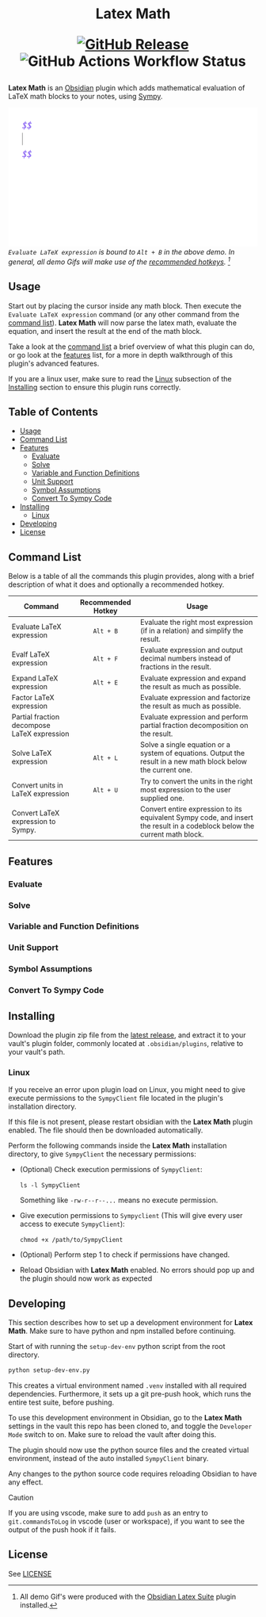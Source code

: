 <div align="center">
  
  <h1 align="center">
  Latex Math

  <a>[![GitHub Release](https://img.shields.io/github/v/release/zarstensen/obsidian-latex-math?style=flat-square&color=blue)](https://github.com/zarstensen/obsidian-latex-math/releases/latest) ![GitHub Actions Workflow Status](https://img.shields.io/github/actions/workflow/status/zarstensen/obsidian-latex-math/push.yml?style=flat-square&label=tests)
  </a>

  </h1>

</div>

**Latex Math** is an [Obsidian](https://obsidian.md/) plugin which adds mathematical evaluation of LaTeX math blocks to your notes, using [Sympy](https://www.sympy.org).

![demo](readme-assets/LatexMathDemo.gif)
*`Evaluate LaTeX expression` is bound to  `Alt + B` in the above demo. 
In general, all demo Gifs will make use of the [recommended hotkeys](#command-list). [^demo-gif-plugins]*
[^demo-gif-plugins]: All demo Gif's were produced with the [Obsidian Latex Suite](https://github.com/artisticat1/obsidian-latex-suite) plugin installed.

## Usage
Start out by placing the cursor inside any math block. Then execute the `Evaluate LaTeX expression` command (or any other command from the [command list](#command-list)). **Latex Math** will now parse the latex math, evaluate the equation, and insert the result at the end of the math block.

Take a look at the [command list](#command-list) a brief overview of what this plugin can do, or go look at the [features](#features) list, for a more in depth walkthrough of this plugin's advanced features.

If you are a linux user, make sure to read the [Linux](#linux) subsection of the [Installing](#installing) section to ensure this plugin runs correctly.

<!-- omit in toc -->
## Table of Contents

- [Usage](#usage)
- [Command List](#command-list)
- [Features](#features)
  - [Evaluate](#evaluate)
  - [Solve](#solve)
  - [Variable and Function Definitions](#variable-and-function-definitions)
  - [Unit Support](#unit-support)
  - [Symbol Assumptions](#symbol-assumptions)
  - [Convert To Sympy Code](#convert-to-sympy-code)
- [Installing](#installing)
  - [Linux](#linux)
- [Developing](#developing)
- [License](#license)

## Command List

Below is a table of all the commands this plugin provides, along with a brief description of what it does and optionally a recommended hotkey.

| Command                                     | Recommended Hotkey | Usage                                                                                                                      |
| ------------------------------------------- | :----------------: | -------------------------------------------------------------------------------------------------------------------------- |
| Evaluate LaTeX expression                   |     `Alt + B`      | Evaluate the right most expression (if in a relation) and simplify the result.                                             |
| Evalf LaTeX expression                      |     `Alt + F`      | Evaluate expression and output decimal numbers instead of fractions in the result.                                         |
| Expand LaTeX expression                     |     `Alt + E`      | Evaluate expression and expand the result as much as possible.                                                             |
| Factor LaTeX expression                     |                    | Evaluate expression and factorize the result as much as possible.                                                          |
| Partial fraction decompose LaTeX expression |                    | Evaluate expression and perform partial fraction decomposition on the result.                                              |
| Solve LaTeX expression                      |     `Alt + L`      | Solve a single equation or a system of equations. Output the result in a new math block below the current one.             |
| Convert units in LaTeX expression           |     `Alt + U`      | Try to convert the units in the right most expression to the user supplied one.                                            |
| Convert LaTeX expression to Sympy.          |                    | Convert entire expression to its equivalent Sympy code, and insert the result in a codeblock below the current math block. |

## Features

### Evaluate
### Solve
### Variable and Function Definitions
### Unit Support
### Symbol Assumptions
### Convert To Sympy Code


## Installing

Download the plugin zip file from the [latest release](https://github.com/zarstensen/obsidian-latex-math/releases/latest), and extract it to your vault's plugin folder, commonly located at `.obsidian/plugins`, relative to your vault's path.

### Linux

If you receive an error upon plugin load on Linux, you might need to give execute permissions to the `SympyClient` file located in the plugin's installation directory.

If this file is not present, please restart obsidian with the **Latex Math** plugin enabled. The file should then be downloaded automatically.

Perform the following commands inside the **Latex Math** installation directory, to give `SympyClient` the necessary permissions:

- (Optional) Check execution permissions of `SympyClient`: 
  
  `ls -l SympyClient`
  
  Something like `-rw-r--r--...` means no execute permission.

- Give execution permissions to `Sympyclient` (This will give every user access to execute `SympyClient`): 
  
  `chmod +x /path/to/SympyClient`

- (Optional) Perform step 1 to check if permissions have changed.

- Reload Obsidian with **Latex Math** enabled. 
  No errors should pop up and the plugin should now work as expected

## Developing

This section describes how to set up a development environment for **Latex Math**.
Make sure to have python and npm installed before continuing.

Start of with running the `setup-dev-env` python script from the root directory.

```sh
python setup-dev-env.py
```

This creates a virtual environment named `.venv` installed with all required dependencies. Furthermore, it sets up a git pre-push hook, which runs the entire test suite, before pushing.

To use this development environment in Obsidian, go to the **Latex Math**  settings in the vault this repo has been cloned to, and toggle the `Developer Mode` switch to on. Make sure to reload the vault after doing this.

The plugin should now use the python source files and the created virtual environment, instead of the auto installed `SympyClient` binary.

Any changes to the python source code requires reloading Obsidian to have any effect.

> [!CAUTION]
> If you are using vscode, make sure to add `push` as an entry to `git.commandsToLog` in vscode (user or workspace), if you want to see the output of the push hook if it fails.

## License

See [LICENSE](LICENSE)

[^1]: Solution domain is only accounted for in single equations. For systems of equations, restrict the solution domain by using symbols defined with assumptions.

